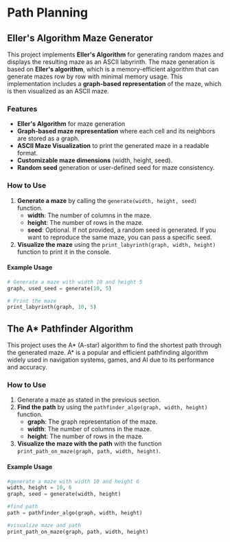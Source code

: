 # Path Planning
## Eller's Algorithm Maze Generator

This project implements **Eller's Algorithm** for generating random mazes and displays the resulting maze as an ASCII labyrinth. The maze generation is based on **Eller's algorithm**, which is a memory-efficient algorithm that can generate mazes row by row with minimal memory usage. This implementation includes a **graph-based representation** of the maze, which is then visualized as an ASCII maze.

### Features

- **Eller's Algorithm** for maze generation
- **Graph-based maze representation** where each cell and its neighbors are stored as a graph.
- **ASCII Maze Visualization** to print the generated maze in a readable format.
- **Customizable maze dimensions** (width, height, seed).
- **Random seed** generation or user-defined seed for maze consistency.

### How to Use

1. **Generate a maze** by calling the `generate(width, height, seed)` function.
    - **width**: The number of columns in the maze.
    - **height**: The number of rows in the maze.
    - **seed**: Optional. If not provided, a random seed is generated. If you want to reproduce the same maze, you can pass a specific seed.
2. **Visualize the maze** using the `print_labyrinth(graph, width, height)` function to print it in the console.

#### Example Usage

```python
# Generate a maze with width 10 and height 5
graph, used_seed = generate(10, 5)

# Print the maze
print_labyrinth(graph, 10, 5)

```

## The A* Pathfinder Algorithm
This project uses the A* (A-star) algorithm to find the shortest path through the generated maze. A* is a popular and efficient pathfinding algorithm widely used in navigation systems, games, and AI due to its performance and accuracy.

### How to Use

1. Generate a maze as stated in the previous section.
2. **Find the path** by using the `pathfinder_algo(graph, width, height)` function.
    - **graph**: The graph representation of the maze.
    - **width**: The number of columns in the maze.
    - **height**: The number of rows in the maze.
3. **Visualize the maze with the path** with the function `print_path_on_maze(graph, path, width, height)`.

#### Example Usage

```python
#generate a maze with width 10 and height 6
width, height = 10, 6
graph, seed = generate(width, height)

#find path
path = pathfinder_algo(graph, width, height)

#visualize maze and path
print_path_on_maze(graph, path, width, height)

```

